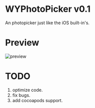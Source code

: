 # WYPhotoPicker v0.1
An photopicker just like the iOS built-in's.

# Preview
![preview](https://github.com/Josscii/WYPhotoPicker/blob/master/Resource/Picker.gif)

# TODO
1. optimize code.
2. fix bugs.
3. add cocoapods support.
